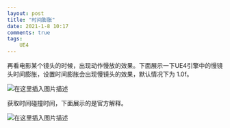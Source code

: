 ```yaml
---
layout: post
title: "时间膨胀"
date: 2021-1-8 10:17
comments: true
tags: 
	UE4
---
```

再看电影某个镜头的时候，出现动作慢放的效果。下面展示一下UE4引擎中的慢镜头时间膨胀，设置时间膨胀会出现慢镜头的效果，默认情况下为 1.0f。

![在这里插入图片描述](https://img-blog.csdnimg.cn/20200717164612976.png)

<!-- more -->

获取时间碰撞时间，下面展示的是官方解释。

![在这里插入图片描述](https://img-blog.csdnimg.cn/20200717164733893.png?x-oss-process=image/watermark,type_ZmFuZ3poZW5naGVpdGk,shadow_10,text_aHR0cHM6Ly9ibG9nLmNzZG4ubmV0L3FxXzQyNjczOTIx,size_16,color_FFFFFF,t_70)

